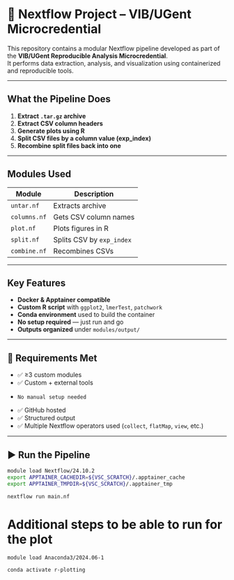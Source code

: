 # 🧬 Nextflow Project – VIB/UGent Microcredential

This repository contains a modular Nextflow pipeline developed as part of the **VIB/UGent Reproducible Analysis Microcredential**.  
It performs data extraction, analysis, and visualization using containerized and reproducible tools.

---

## What the Pipeline Does

1. **Extract `.tar.gz` archive**
2. **Extract CSV column headers**
3. **Generate plots using R**
4. **Split CSV files by a column value (exp_index)**
5. **Recombine split files back into one**

---

## Modules Used

| Module         | Description                       | 
|----------------|-----------------------------------|
| `untar.nf`     | Extracts archive                  | 
| `columns.nf`   | Gets CSV column names             | 
| `plot.nf`      | Plots figures in R                | 
| `split.nf`     | Splits CSV by `exp_index`         | 
| `combine.nf`   | Recombines CSVs                   | 

---

## Key Features

- **Docker & Apptainer compatible**
- **Custom R script** with `ggplot2`, `lmerTest`, `patchwork`
- **Conda environment** used to build the container
- **No setup required** — just run and go
- **Outputs organized** under `modules/output/`

---

## 🧪 Requirements Met
 
- ✅ ≥3 custom modules  
- ✅ Custom + external tools  
-     No manual setup needed  
- ✅ GitHub hosted  
- ✅ Structured output  
- ✅ Multiple Nextflow operators used (`collect`, `flatMap`, `view`, etc.)

---

## ▶️ Run the Pipeline

```bash
module load Nextflow/24.10.2
export APPTAINER_CACHEDIR=${VSC_SCRATCH}/.apptainer_cache
export APPTAINER_TMPDIR=${VSC_SCRATCH}/.apptainer_tmp

nextflow run main.nf
```

# Additional steps to be able to run for the plot

`module load Anaconda3/2024.06-1`

`conda activate r-plotting`



